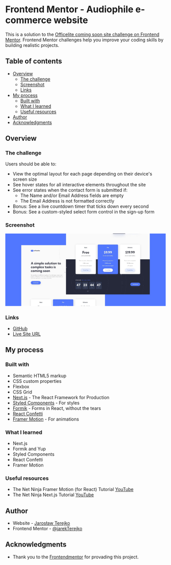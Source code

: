 # Frontend Mentor - Audiophile e-commerce website

This is a solution to the [Officelite coming soon site challenge on Frontend Mentor](https://www.frontendmentor.io/challenges/officelite-coming-soon-site-M4DIPNz8g). Frontend Mentor challenges help you improve your coding skills by building realistic projects.

## Table of contents

- [Overview](#overview)
  - [The challenge](#the-challenge)
  - [Screenshot](#screenshot)
  - [Links](#links)
- [My process](#my-process)
  - [Built with](#built-with)
  - [What I learned](#what-i-learned)
  - [Useful resources](#useful-resources)
- [Author](#author)
- [Acknowledgments](#acknowledgments)

## Overview

### The challenge

Users should be able to:

- View the optimal layout for each page depending on their device's screen size
- See hover states for all interactive elements throughout the site
- See error states when the contact form is submitted if:
  - The Name and/or Email Address fields are empty
  - The Email Address is not formatted correctly
- Bonus: See a live countdown timer that ticks down every second
- Bonus: See a custom-styled select form control in the sign-up form

### Screenshot

![Officelite coming soon site](/public/image-officelite-hero.jpg)

### Links

- [GitHub](https://github.com/jarekTerejko/officelite-coming-soon-site)
- [Live Site URL](https://officelite-terejkodev.netlify.app)

## My process

### Built with

- Semantic HTML5 markup
- CSS custom properties
- Flexbox
- CSS Grid
- [Next.js](https://nextjs.org/) - The React Framework
  for Production
- [Styled Components](https://styled-components.com/) - For styles
- [Formik](https://formik.org/) - Forms in React, without the tears
- [React Confetti](https://github.com/alampros/react-confetti#readme)
- [Framer Motion](https://www.framer.com/motion/) - For animations

### What I learned

- Next.js
- Formik and Yup
- Styled Components
- React Confetti
- Framer Motion

### Useful resources

- The Net Ninja Framer Motion (for React) Tutorial [YouTube](https://www.youtube.com/playlist?list=PL4cUxeGkcC9iHDnQfTHEVVceOEBsOf07i)
- The Net Ninja Next.js Tutorial [YouTube](https://www.youtube.com/playlist?list=PL4cUxeGkcC9g9gP2onazU5-2M-AzA8eBw)

## Author

- Website - [Jarosław Terejko](https://terejkodev.netlify.app)
- Frontend Mentor - [@jarekTerejko](https://www.frontendmentor.io/profile/jarekTerejko)

## Acknowledgments

- Thank you to the [Frontendmentor](https://www.frontendmentor.io/home) for provading this project.
